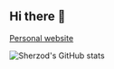## Hi there 👋

[Personal website](https://sherzod-hakimov.github.io/)

![Sherzod's GitHub stats](https://github-readme-stats.vercel.app/api?username=sherzod-hakimov&show_icons=true&theme=transparent)
